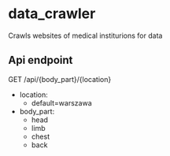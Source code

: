 # data_crawler
Crawls websites of medical institurions for data


## Api endpoint

GET /api/{body_part}/{location}

- location:
    - default=warszawa
- body_part:
    - head
    - limb
    - chest
    - back
